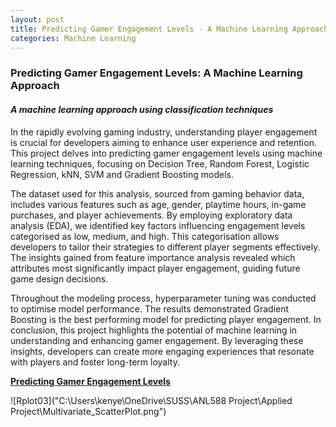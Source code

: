 ```yaml
---
layout: post
title: Predicting Gamer Engagement Levels - A Machine Learning Approach
categories: Machine Learning
---
```


### Predicting Gamer Engagement Levels: A Machine Learning Approach

#### *A machine learning approach using classification techniques*

In the rapidly evolving gaming industry, understanding player engagement is crucial for developers aiming to enhance user experience and retention. This project delves into predicting gamer engagement levels using machine learning techniques, focusing on Decision Tree, Random Forest, Logistic Regression, kNN, SVM and Gradient Boosting models.

The dataset used for this analysis, sourced from gaming behavior data, includes various features such as age, gender, playtime hours, in-game purchases, and player achievements. By employing exploratory data analysis (EDA), we identified key factors influencing engagement levels categorised as low, medium, and high. This categorisation allows developers to tailor their strategies to different player segments effectively. The insights gained from feature importance analysis revealed which attributes most significantly impact player engagement, guiding future game design decisions.

Throughout the modeling process, hyperparameter tuning was conducted to optimise model performance. The results demonstrated Gradient Boosting is the best performing model for predicting player engagement. In conclusion, this project highlights the potential of machine learning in understanding and enhancing gamer engagement. By leveraging these insights, developers can create more engaging experiences that resonate with players and foster long-term loyalty.

<a  style="font-weight:bold" href="https://kenyeokp.github.io/mystuff/5-Predicting%20Gamers%20Engagement%20Levels/">Predicting Gamer Engagement Levels</a>

![Rplot03]("C:\Users\kenye\OneDrive\SUSS\ANL588 Project\Applied Project\Multivariate_ScatterPlot.png")
